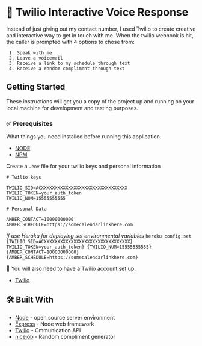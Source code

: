 # 📱 Twilio Interactive Voice Response

Instead of just giving out my contact number, I used Twilio to create creative and interactive way to get in touch with me. When the twilio webhook is hit, the caller is prompted with 4 options to chose from:

	 1. Speak with me
	 2. Leave a voicemail
	 3. Receive a link to my schedule through text
	 4. Receive a random compliment through text

## Getting Started

These instructions will get you a copy of the project up and running on your local machine for development and testing purposes.

### ✅ Prerequisites

What things you need installed before running this application.

* [NODE](https://nodejs.org/en/download/)
* [NPM](https://docs.npmjs.com/cli/install)

Create a `.env` file for your twilio keys and personal information
```
# Twilio keys

TWILIO_SID=ACXXXXXXXXXXXXXXXXXXXXXXXXXXXXXXXX
TWILIO_TOKEN=your_auth_token
TWILIO_NUM=15555555555

# Personal Data

AMBER_CONTACT=10000000000
AMBER_SCHEDULE=https://somecalendarlinkhere.com
```

*If use Heroku for deploying set environmental variables*
`heroku config:set {TWILIO_SID=ACXXXXXXXXXXXXXXXXXXXXXXXXXXXXXXXX} TWILIO_TOKEN=your_auth_token} {TWILIO_NUM=15555555555} {AMBER_CONTACT=10000000000} {AMBER_SCHEDULE=https://somecalendarlinkhere.com}`

🌟 You will also need to have a Twilio account set up.
* [Twilio](https://www.twilio.com/try-twilio)



## 🛠️ Built With
* [Node](https://nodejs.org/en/docs/) - open source server environment
* [Express](https://www.npmjs.com/package/express) - Node web framework
* [Twilio](https://www.twilio.com/docs/) - Cmmunication API
* [nicejob](https://www.npmjs.com/package/nicejob) - Random compliment generator


